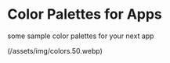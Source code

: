 # Color Palettes for Apps

some sample color palettes for your next app

(/assets/img/colors.50.webp)
